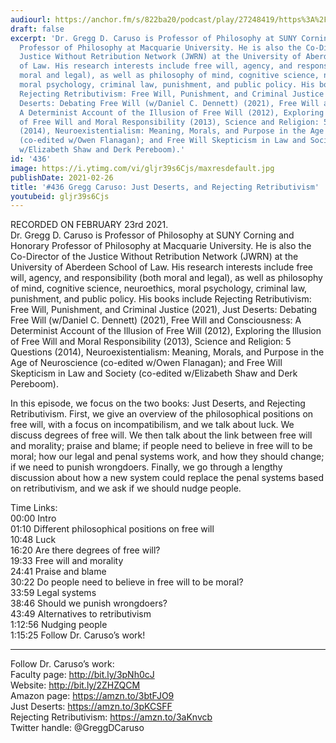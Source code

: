 ```yaml
---
audiourl: https://anchor.fm/s/822ba20/podcast/play/27248419/https%3A%2F%2Fd3ctxlq1ktw2nl.cloudfront.net%2Fstaging%2F2021-1-23%2F4ed1a543-c4a9-29e7-6d39-796e467cfb5c.m4a
draft: false
excerpt: 'Dr. Gregg D. Caruso is Professor of Philosophy at SUNY Corning and Honorary
  Professor of Philosophy at Macquarie University. He is also the Co-Director of the
  Justice Without Retribution Network (JWRN) at the University of Aberdeen School
  of Law. His research interests include free will, agency, and responsibility (both
  moral and legal), as well as philosophy of mind, cognitive science, neuroethics,
  moral psychology, criminal law, punishment, and public policy. His books include
  Rejecting Retributivism: Free Will, Punishment, and Criminal Justice (2021), Just
  Deserts: Debating Free Will (w/Daniel C. Dennett) (2021), Free Will and Consciousness:
  A Determinist Account of the Illusion of Free Will (2012), Exploring the Illusion
  of Free Will and Moral Responsibility (2013), Science and Religion: 5 Questions
  (2014), Neuroexistentialism: Meaning, Morals, and Purpose in the Age of Neuroscience
  (co-edited w/Owen Flanagan); and Free Will Skepticism in Law and Society (co-edited
  w/Elizabeth Shaw and Derk Pereboom).'
id: '436'
image: https://i.ytimg.com/vi/gljr39s6Cjs/maxresdefault.jpg
publishDate: 2021-02-26
title: '#436 Gregg Caruso: Just Deserts, and Rejecting Retributivism'
youtubeid: gljr39s6Cjs
---
```

<div class="timelinks">

RECORDED ON FEBRUARY 23rd 2021.  
Dr. Gregg D. Caruso is Professor of Philosophy at SUNY Corning and Honorary Professor of Philosophy at Macquarie University. He is also the Co-Director of the Justice Without Retribution Network (JWRN) at the University of Aberdeen School of Law. His research interests include free will, agency, and responsibility (both moral and legal), as well as philosophy of mind, cognitive science, neuroethics, moral psychology, criminal law, punishment, and public policy. His books include Rejecting Retributivism: Free Will, Punishment, and Criminal Justice (2021), Just Deserts: Debating Free Will (w/Daniel C. Dennett) (2021), Free Will and Consciousness: A Determinist Account of the Illusion of Free Will (2012), Exploring the Illusion of Free Will and Moral Responsibility (2013), Science and Religion: 5 Questions (2014), Neuroexistentialism: Meaning, Morals, and Purpose in the Age of Neuroscience (co-edited w/Owen Flanagan); and Free Will Skepticism in Law and Society (co-edited w/Elizabeth Shaw and Derk Pereboom).

In this episode, we focus on the two books: Just Deserts, and Rejecting Retributivism. First, we give an overview of the philosophical positions on free will, with a focus on incompatibilism, and we talk about luck. We discuss degrees of free will. We then talk about the link between free will and morality; praise and blame; if people need to believe in free will to be moral; how our legal and penal systems work, and how they should change; if we need to punish wrongdoers. Finally, we go through a lengthy discussion about how a new system could replace the penal systems based on retributivism, and we ask if we should nudge people.

Time Links:  
<time>00:00</time> Intro  
<time>01:10</time> Different philosophical positions on free will  
<time>10:48</time> Luck  
<time>16:20</time> Are there degrees of free will?  
<time>19:33</time> Free will and morality  
<time>24:41</time> Praise and blame  
<time>30:22</time> Do people need to believe in free will to be moral?  
<time>33:59</time> Legal systems  
<time>38:46</time> Should we punish wrongdoers?  
<time>43:49</time> Alternatives to retributivism  
<time>1:12:56</time> Nudging people  
<time>1:15:25</time> Follow Dr. Caruso’s work!

---

Follow Dr. Caruso’s work:  
Faculty page: http://bit.ly/3pNh0cJ  
Website: http://bit.ly/2ZHZQCM  
Amazon page: https://amzn.to/3btFJO9  
Just Deserts: https://amzn.to/3pKCSFF  
Rejecting Retributivism: https://amzn.to/3aKnvcb  
Twitter handle: @GreggDCaruso
</div>

